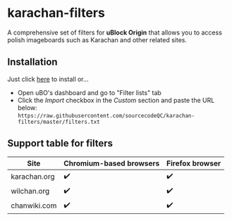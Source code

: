 # karachan-filters
A comprehensive set of filters for **uBlock Origin** that allows you to access polish imageboards such as Karachan and other related sites.

## Installation
Just click [here](
https://subscribe.adblockplus.org/?location=https://raw.githubusercontent.com/sourcecodeQC/karachan-filters/master/filters.txt&title=karachan-filters) to install or...
* Open uBO's dashboard and go to "Filter lists" tab
* Click the *Import* checkbox in the *Custom* section and paste the URL below:<br> 
``https://raw.githubusercontent.com/sourcecodeQC/karachan-filters/master/filters.txt``


## Support table for filters
Site             | Chromium-based browsers | Firefox browser
-----------------|-----------------------|----------------
karachan.org     | :heavy_check_mark:    | :heavy_check_mark:
wilchan.org      | :heavy_check_mark:    | :heavy_check_mark:
chanwiki.com     | :heavy_check_mark:    | :heavy_check_mark:
